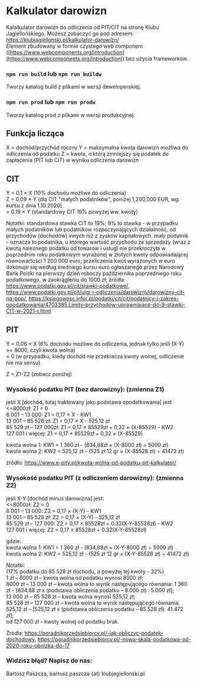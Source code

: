 # Kalkulator darowizn

Kalalkulator darowizn do odliczenia od PIT/CIT na stronę Klubu Jagiellońskiego. Możesz zobaczyć go pod adresem: https://klubjagiellonski.pl/kalkulator-darowizn/  
Element zbudowany w formie czystego web component ([https://www.webcomponents.org/introduction](https://www.webcomponents.org/introduction)) bez użycia frameworków.

### `npm run build` lub `npm run buildw`

Tworzy katalog build z plikami w wersji deweloperskiej.

### `npm run prod` lub `npm run prodw`

Tworzy katalog prod z plikami w wersji produkcyjnej.


## Funkcja licząca

X = dochód/przychód roczny 
Y = maksymalna kwota darowizn możliwa do odliczenia od podatku
Z = kwota, o którą zmniejszy się podatek do zapłacenia (PIT lub CIT) w wyniku odliczenia darowizn

## CIT

Y = 0.1 × X (10% dochodu możliwe do odliczenia)  
Z = 0.09 × Y  (dla CIT "małych podatników", poniżej 1,200,000 EUR, wg. kursu z dnia 1.10.2020]  
  = 0.19 × Y (standardowy CIT 19% powyżej ww. kwoty)  

Notatki: standardowa stawka CIT to 19%; 9% to stawka - w przypadku małych podatników lub podatników rozpoczynających działalność, od przychodów (dochodów) innych niż z zysków kapitałowych.
mały podatnik - oznacza to podatnika, u którego wartość przychodu ze sprzedaży (wraz z kwotą należnego podatku od towarów i usług) nie przekroczyła w poprzednim roku podatkowym wyrażonej w złotych kwoty odpowiadającej równowartości 1 200 000 euro; przeliczenia kwot wyrażonych w euro dokonuje się według średniego kursu euro ogłaszanego przez Narodowy Bank Polski na pierwszy dzień roboczy października poprzedniego roku podatkowego, w zaokrągleniu do 1000 zł;
źródła: https://www.podatki.gov.pl/cit/stawki-podatkowe/, https://www.podatki.gov.pl/cit/ulgi-i-odliczenia/darowizny/darowizny-cit-na-ppp/, https://ksiegowosc.infor.pl/podatki/cit/cit/podatnicy-i-zakres-opodatkowania/4703385,Limity-przychodow-uprawniajace-do-9-stawki-CIT-w-2021-r.html 

## PIT

Y = 0.06 × X (6% dochodu możliwe do odliczenia, jednak tylko jeśli (X-Y) >= 8000, czyli kwota wolna)  
  = 0 (w przypadku, kiedy dochód nie przekracza kwoty wolnej, odliczenie nie ma sensu)

Z = Z1-Z2 (zobacz poniżej)

### Wysokość podatku PIT (bez darowizny): (zmienna Z1)
jeśli X [dochód, tutaj traktowany jako podstawa opodatkowania] jest   
<=8000zł: Z1 = 0  
8 001 – 13 000: Z1 = 0,17 × X - KW1  
13 001 – 85 528 zł: Z1 = 0,17 × X - 525,12 zł  
85 529 zł – 127 000zł: Z1 = 0,17 × 85529zł + 0,32 × (X-85529) - KW2  
127 001 i więcej: Z1 = 0,17 × 85529zł + 0,32 × (X-85529)  

kwota wolna 1: KW1 = 1 360 zł - (834,88zł × (X-8000 zł) ÷ 5000 zł)  
kwota wolna 2: KW2 = 525,12 zł - (525 zł 12 gr × (X-85528 zł) ÷ 41472 zł)  

źródło: https://www.e-pity.pl/kwota-wolna-od-podatku-pit-kalkulator/ 

### Wysokość podatku PIT (z odliczeniem darowizny): (zmienna Z2)
jeśli X-Y [dochód minus darowizna] jest:  
<=8000zł: Z2 = 0  
8 001 – 13 000: Z2 = 0,17 × (X-Y) - KW1  
13 001 – 85 528 zł: Z2 = 0,17 × (X-Y) - 525,12 zł  
85 529 zł – 127 000: Z2 = 0,17 × 85528zł + 0.32(X-Y-85528zł) - KW2  
127 001 i więcej: Z2 = 0,17 × 85528zł + 0.32(X-Y-85528zł)  

gdzie:  
kwota wolna 1: KW1 = 1 360 zł - (834,88zł × (X-Y-8000 zł) ÷ 5000 zł)  
kwota wolna 2: KW2 = 525,12 zł - (525 zł 12 gr × (X-Y-85528 zł) ÷ 41472 zł)  

Notatki:  
(17% podatku do 85 528 zł dochodu, a powyżej tej kwoty - 32%)  
1 zł – 8000 zł – kwota wolna od podatku wynosi 8000 zł;  
8000 zł – 13 000 zł – kwota wolna to wynik następującego równania: 1 360 zł – [834,88 zł x (podstawa obliczenia podatku – 8.000 zł) : 5.000 zł];  
13 000 zł – 85 528 zł – kwota wolna wynosi 525,12 zł;  
85 528 zł – 127 000 zł – kwota wolna to wynik następującego równania: 525,12 zł – [525,12 zł x (podstawa obliczenia podatku – 85.528 zł): 41.472 zł];  
od 127 000 zł – kwoty wolnej od podatku brak.  

Źródła: https://poradnikprzedsiebiorcy.pl/-jak-obliczyc-podatek-dochodowy, https://poradnikprzedsiebiorcy.pl/-nowa-skala-podatkowa-od-2020-roku-obnizka-do-17 

### Widzisz błąd? Napisz do nas:
Bartosz Paszcza, bartosz.paszcza  {at} klubjagiellonski.pl
